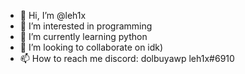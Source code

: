- 👋 Hi, I’m @leh1x
- 👀 I’m interested in programming
- 🌱 I’m currently learning python
- 💞️ I’m looking to collaborate on idk)
- 📫 How to reach me discord: dolbuyawp leh1x#6910

<!---
leh1x/leh1x is a ✨ special ✨ repository because its `README.md` (this file) appears on your GitHub profile.
You can click the Preview link to take a look at your changes.
--->
